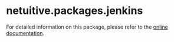 # netuitive.packages.jenkins

For detailed information on this package, please refer to the [online documentation](https://docs.virtana.com/en/aws.html).
